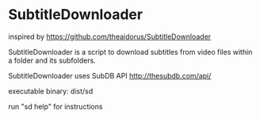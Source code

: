 # SubtitleDownloader

inspired by https://github.com/theaidorus/SubtitleDownloader

SubtitleDownloader is a script to download subtitles from video files within a folder and its subfolders.

SubtitleDownloader uses SubDB API http://thesubdb.com/api/


executable binary: dist/sd

run "sd help" for instructions
